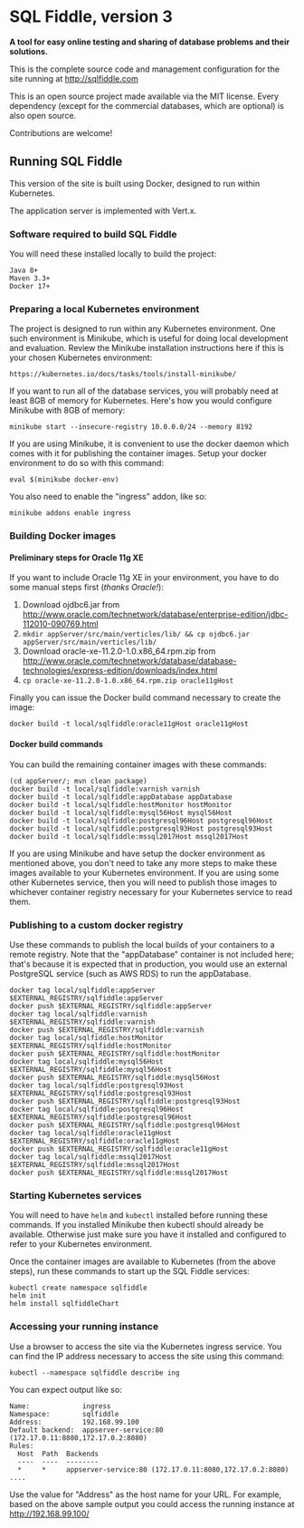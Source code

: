 # SQL Fiddle, version 3

**A tool for easy online testing and sharing of database problems and their solutions.**

This is the complete source code and management configuration for the site running at http://sqlfiddle.com

This is an open source project made available via the MIT license. Every dependency (except for the commercial databases, which are optional) is also open source.

Contributions are welcome!

## Running SQL Fiddle

This version of the site is built using Docker, designed to run within Kubernetes.

The application server is implemented with Vert.x.

### Software required to build SQL Fiddle

You will need these installed locally to build the project:

    Java 8+
    Maven 3.3+
    Docker 17+

### Preparing a local Kubernetes environment

The project is designed to run within any Kubernetes environment. One such environment is Minikube, which is useful for doing local development and evaluation. Review the Minikube installation instructions here if this is your chosen Kubernetes environment:   

    https://kubernetes.io/docs/tasks/tools/install-minikube/

If you want to run all of the database services, you will probably need at least 8GB of memory for Kubernetes. Here's how you would configure Minikube with 8GB of memory:

    minikube start --insecure-registry 10.0.0.0/24 --memory 8192

If you are using Minikube, it is convenient to use the docker daemon which comes with it for publishing the container images. Setup your docker environment to do so with this command:

    eval $(minikube docker-env)

You also need to enable the "ingress" addon, like so:

    minikube addons enable ingress

### Building Docker images

#### Preliminary steps for Oracle 11g XE
If you want to include Oracle 11g XE in your environment, you have to do some manual steps first (*thanks Oracle!*):

1. Download ojdbc6.jar from http://www.oracle.com/technetwork/database/enterprise-edition/jdbc-112010-090769.html
2. `mkdir appServer/src/main/verticles/lib/ && cp ojdbc6.jar appServer/src/main/verticles/lib/`
3. Download oracle-xe-11.2.0-1.0.x86_64.rpm.zip from http://www.oracle.com/technetwork/database/database-technologies/express-edition/downloads/index.html
4. `cp oracle-xe-11.2.0-1.0.x86_64.rpm.zip oracle11gHost`

Finally you can issue the Docker build command necessary to create the image:

    docker build -t local/sqlfiddle:oracle11gHost oracle11gHost

#### Docker build commands

You can build the remaining container images with these commands:

    (cd appServer/; mvn clean package)
    docker build -t local/sqlfiddle:varnish varnish
    docker build -t local/sqlfiddle:appDatabase appDatabase
    docker build -t local/sqlfiddle:hostMonitor hostMonitor
    docker build -t local/sqlfiddle:mysql56Host mysql56Host
    docker build -t local/sqlfiddle:postgresql96Host postgresql96Host
    docker build -t local/sqlfiddle:postgresql93Host postgresql93Host
    docker build -t local/sqlfiddle:mssql2017Host mssql2017Host

If you are using Minikube and have setup the docker environment as mentioned above, you don't need to take any more steps to make these images available to your Kubernetes environment. If you are using some other Kubernetes service, then you will need to publish those images to whichever container registry necessary for your Kubernetes service to read them.

### Publishing to a custom docker registry

Use these commands to publish the local builds of your containers to a remote registry. Note that the "appDatabase" container is not included here; that's because it is expected that in production, you would use an external PostgreSQL service (such as AWS RDS) to run the appDatabase.

    docker tag local/sqlfiddle:appServer $EXTERNAL_REGISTRY/sqlfiddle:appServer
    docker push $EXTERNAL_REGISTRY/sqlfiddle:appServer
    docker tag local/sqlfiddle:varnish $EXTERNAL_REGISTRY/sqlfiddle:varnish
    docker push $EXTERNAL_REGISTRY/sqlfiddle:varnish
    docker tag local/sqlfiddle:hostMonitor $EXTERNAL_REGISTRY/sqlfiddle:hostMonitor
    docker push $EXTERNAL_REGISTRY/sqlfiddle:hostMonitor
    docker tag local/sqlfiddle:mysql56Host $EXTERNAL_REGISTRY/sqlfiddle:mysql56Host
    docker push $EXTERNAL_REGISTRY/sqlfiddle:mysql56Host
    docker tag local/sqlfiddle:postgresql93Host $EXTERNAL_REGISTRY/sqlfiddle:postgresql93Host
    docker push $EXTERNAL_REGISTRY/sqlfiddle:postgresql93Host
    docker tag local/sqlfiddle:postgresql96Host $EXTERNAL_REGISTRY/sqlfiddle:postgresql96Host
    docker push $EXTERNAL_REGISTRY/sqlfiddle:postgresql96Host
    docker tag local/sqlfiddle:oracle11gHost $EXTERNAL_REGISTRY/sqlfiddle:oracle11gHost
    docker push $EXTERNAL_REGISTRY/sqlfiddle:oracle11gHost
    docker tag local/sqlfiddle:mssql2017Host $EXTERNAL_REGISTRY/sqlfiddle:mssql2017Host
    docker push $EXTERNAL_REGISTRY/sqlfiddle:mssql2017Host


### Starting Kubernetes services

You will need to have `helm` and `kubectl` installed before running these commands. If you installed Minikube then kubectl should already be available. Otherwise just make sure you have it installed and configured to refer to your Kubernetes environment.

Once the container images are available to Kubernetes (from the above steps), run these commands to start up the SQL Fiddle services:

    kubectl create namespace sqlfiddle
    helm init
    helm install sqlfiddleChart

### Accessing your running instance

Use a browser to access the site via the Kubernetes ingress service. You can find the IP address necessary to access the site using this command:

    kubectl --namespace sqlfiddle describe ing

You can expect output like so:

    Name:             ingress
    Namespace:        sqlfiddle
    Address:          192.168.99.100
    Default backend:  appserver-service:80 (172.17.0.11:8080,172.17.0.2:8080)
    Rules:
      Host  Path  Backends
      ----  ----  --------
      *     *     appserver-service:80 (172.17.0.11:8080,172.17.0.2:8080)
    ....    

Use the value for "Address" as the host name for your URL. For example, based on the above sample output you could access the running instance at http://192.168.99.100/
